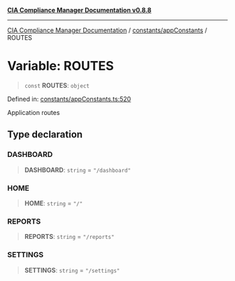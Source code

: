 [**CIA Compliance Manager Documentation v0.8.8**](../../../README.md)

***

[CIA Compliance Manager Documentation](../../../modules.md) / [constants/appConstants](../README.md) / ROUTES

# Variable: ROUTES

> `const` **ROUTES**: `object`

Defined in: [constants/appConstants.ts:520](https://github.com/Hack23/cia-compliance-manager/blob/283c1f3ddf6c7084b20c21176cda3bc5166ffcb9/src/constants/appConstants.ts#L520)

Application routes

## Type declaration

### DASHBOARD

> **DASHBOARD**: `string` = `"/dashboard"`

### HOME

> **HOME**: `string` = `"/"`

### REPORTS

> **REPORTS**: `string` = `"/reports"`

### SETTINGS

> **SETTINGS**: `string` = `"/settings"`
